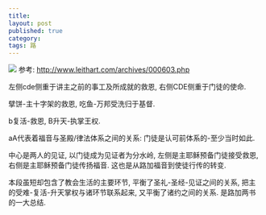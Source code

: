 ```yaml
---
title:
layout: post
published: true
category:
tags: 路
---
```


![](/img/lk24.png)
参考: http://www.leithart.com/archives/000603.php

左侧cde侧重于讲主之前的事工及所成就的救恩, 右侧CDE侧重于门徒的使命.

擘饼-主十字架的救恩, 吃鱼-万邦受洗归于基督.

b复活-救恩, B升天-执掌王权.

aA代表着福音与圣殿/律法体系之间的关系: 门徒是认可前体系的-至少当时如此.

中心是两人的见证, 以门徒成为见证者为分水岭, 左侧是主耶稣预备门徒接受救恩, 右侧是主耶稣预备门徒传扬福音. 这也是从路加福音到使徒行传的转变.

本段虽短却包含了教会生活的主要环节, 平衡了圣礼-圣经-见证之间的关系, 把主的受难-复活-升天掌权与诸环节联系起来, 又平衡了诸约之间的关系. 是路加两书的一大总结.
